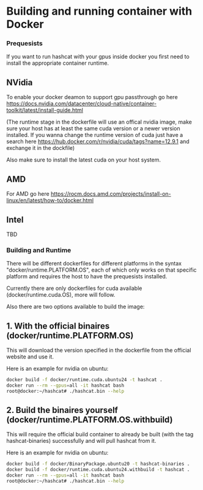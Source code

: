 # Building and running container with Docker


### Prequesists ###

If you want to run hashcat with your gpus inside docker you first need to install the appropriate container runtime.

## NVidia ## 

To enable your docker deamon to support gpu passthrough go here https://docs.nvidia.com/datacenter/cloud-native/container-toolkit/latest/install-guide.html

(The runtime stage in the dockerfile will use an offical nvidia image, make sure your host has at least the same cuda version or a newer version installed. If you wanna change the runtime version of cuda just have a search here https://hub.docker.com/r/nvidia/cuda/tags?name=12.9.1 and exchange it in the dockfile)

Also make sure to install the latest cuda on your host system.

## AMD ##

For AMD go here https://rocm.docs.amd.com/projects/install-on-linux/en/latest/how-to/docker.html


## Intel ## 

TBD


### Building and Runtime ###

There will be different dockerfiles for different platforms in the syntax "docker/runtime.PLATFORM.OS", each of which only works on that specific platform and requires the host to have the prequesists installed.

Currently there are only dockerfiles for cuda available (docker/runtime.cuda.OS), more will follow.

Also there are two options available to build the image:

## 1. With the official binaires (docker/runtime.PLATFORM.OS)

This will download the version specified in the dockerfile from the official website and use it.

Here is an example for nvidia on ubuntu:

```bash
docker build -f docker/runtime.cuda.ubuntu24 -t hashcat .
docker run --rm --gpus=all -it hashcat bash
root@docker:~/hashcat# ./hashcat.bin --help
```

   
## 2. Build the binaires yourself (docker/runtime.PLATFORM.OS.withbuild)

This will require the official build container to already be built (with the tag hashcat-binaries) successfully and will pull hashcat from it.

Here is an example for nvidia on ubuntu:

```bash
docker build -f docker/BinaryPackage.ubuntu20 -t hashcat-binaries .
docker build -f docker/runtime.cuda.ubuntu24.withbuild -t hashcat .
docker run --rm --gpus=all -it hashcat bash
root@docker:~/hashcat# ./hashcat.bin --help
```

